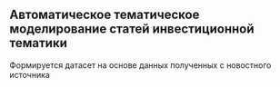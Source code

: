 ## Автоматическое тематическое моделирование статей инвестиционной тематики

Формируется датасет на основе данных полученных с новостного источника 